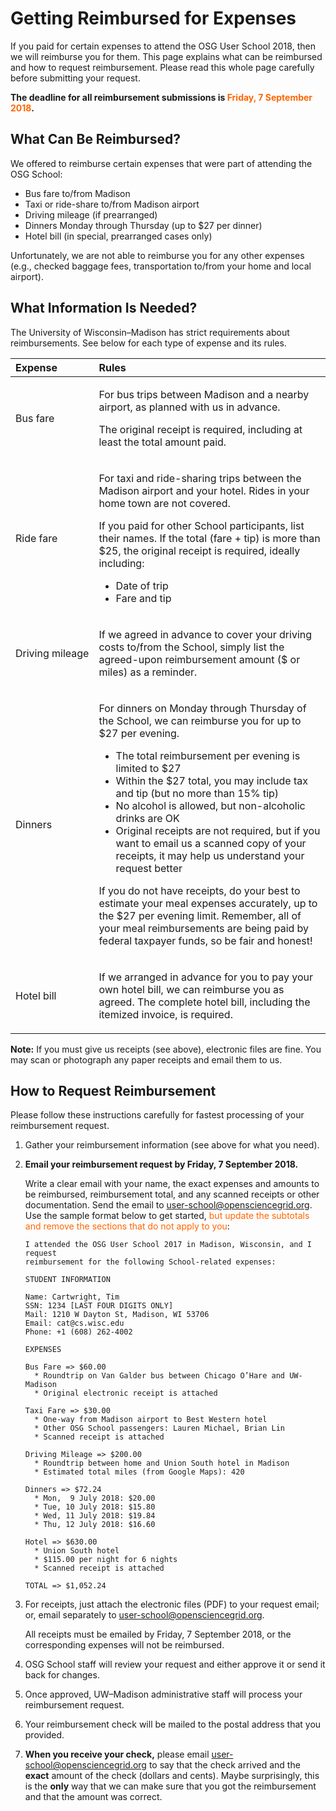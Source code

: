 # Getting Reimbursed for Expenses

If you paid for certain expenses to attend the OSG User School 2018, then we will reimburse you for them.  This page
explains what can be reimbursed and how to request reimbursement.  Please read this whole page carefully before
submitting your request.

**The deadline for all reimbursement submissions is <span style="color: #FF6600;">Friday, 7 September 2018</span>.**

## What Can Be Reimbursed?

We offered to reimburse certain expenses that were part of attending the OSG School:

-   Bus fare to/from Madison
-   Taxi or ride-share to/from Madison airport
-   Driving mileage (if prearranged)
-   Dinners Monday through Thursday (up to $27 per dinner)
-   Hotel bill (in special, prearranged cases only)

Unfortunately, we are not able to reimburse you for any other expenses (e.g., checked baggage fees, transportation
to/from your home and local airport).

## What Information Is Needed?

The University of Wisconsin–Madison has strict requirements about reimbursements.  See below for each type of expense
and its rules.

| Expense | Rules |
|:--------|:------|
| <p>Bus fare</p> | <p>For bus trips between Madison and a nearby airport, as planned with us in advance.</p><p>The original receipt is required, including at least the total amount paid.</p> |
| <p>Ride fare</p> | <p>For taxi and ride-sharing trips between the Madison airport and your hotel. Rides in your home town are not covered.</p><p>If you paid for other School participants, list their names. If the total (fare + tip) is more than $25, the original receipt is required, ideally including:</p><ul><li>Date of trip</li><li>Fare and tip</li></ul> |
| <p>Driving mileage</p> | <p>If we agreed in advance to cover your driving costs to/from the School, simply list the agreed-upon reimbursement amount ($ or miles) as a reminder.</p> |
| <p>Dinners</p> | <p>For dinners on Monday through Thursday of the School, we can reimburse you for up to $27 per evening.</p><ul><li>The total reimbursement per evening is limited to $27</li><li>Within the $27 total, you may include tax and tip (but no more than 15% tip)</li><li>No alcohol is allowed, but non-alcoholic drinks are OK</li><li>Original receipts are not required, but if you want to email us a scanned copy of your receipts, it may help us understand your request better</li></ul><p>If you do not have receipts, do your best to estimate your meal expenses accurately, up to the $27 per evening limit. Remember, all of your meal reimbursements are being paid by federal taxpayer funds, so be fair and honest! |
| <p>Hotel bill</p> | <p>If we arranged in advance for you to pay your own hotel bill, we can reimburse you as agreed. The complete hotel bill, including the itemized invoice, is required.</p> |

**Note:** If you must give us receipts (see above), electronic files are fine.  You may scan or photograph any paper
  receipts and email them to us.

## How to Request Reimbursement

Please follow these instructions carefully for fastest processing of your reimbursement request.

1.  Gather your reimbursement information (see above for what you need).

1.  **Email your reimbursement request by Friday, 7 September 2018.**

    Write a clear email with your name, the exact expenses and amounts to be reimbursed, reimbursement total, and any
    scanned receipts or other documentation.  Send the email to
    [user-school@opensciencegrid.org](mailto:user-school@opensciencegrid.org).  Use the sample format below to get
    started, <span style="color: #FF6600;">but update the subtotals and remove the sections that do not apply to
    you</span>:

        I attended the OSG User School 2017 in Madison, Wisconsin, and I request
        reimbursement for the following School-related expenses:

        STUDENT INFORMATION

        Name: Cartwright, Tim
        SSN: 1234 [LAST FOUR DIGITS ONLY]
        Mail: 1210 W Dayton St, Madison, WI 53706
        Email: cat@cs.wisc.edu
        Phone: +1 (608) 262-4002

        EXPENSES

        Bus Fare => $60.00
          * Roundtrip on Van Galder bus between Chicago O’Hare and UW-Madison
          * Original electronic receipt is attached

        Taxi Fare => $30.00
          * One-way from Madison airport to Best Western hotel
          * Other OSG School passengers: Lauren Michael, Brian Lin
          * Scanned receipt is attached

        Driving Mileage => $200.00
          * Roundtrip between home and Union South hotel in Madison
          * Estimated total miles (from Google Maps): 420

        Dinners => $72.24
          * Mon,  9 July 2018: $20.00
          * Tue, 10 July 2018: $15.80
          * Wed, 11 July 2018: $19.84
          * Thu, 12 July 2018: $16.60

        Hotel => $630.00
          * Union South hotel
          * $115.00 per night for 6 nights
          * Scanned receipt is attached

        TOTAL => $1,052.24

1.  For receipts, just attach the electronic files (PDF) to your request email; or, email separately to
    [user-school@opensciencegrid.org](mailto:user-school@opensciencegrid.org).

    All receipts must be emailed by Friday, 7 September 2018, or the corresponding expenses will not be reimbursed.

1.  OSG School staff will review your request and either approve it or send it back for changes.

1.  Once approved, UW–Madison administrative staff will process your reimbursement request.

1.  Your reimbursement check will be mailed to the postal address that you provided.

1.  **When you receive your check,** please email
    [user-school@opensciencegrid.org](mailto:user-school@opensciencegrid.org) to say that the check arrived and the
    **exact** amount of the check (dollars and cents).  Maybe surprisingly, this is the **only** way that we can make
    sure that you got the reimbursement and that the amount was correct.
